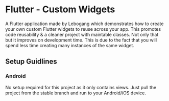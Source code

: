 # Flutter - Custom Widgets

A Flutter application made by Lebogang which demonstrates how to create your own custom Flutter widgets to reuse across your app. This promotes code reusability & a cleaner project with maintable classes. Not only that but it improves on development time. This is due to the fact that you will spend less time creating many instances of the same widget.

## Setup Guidlines
### Android

No setup required for this project as it only contains views. Just pull the project from the stable branch and run to your Android/iOS device.
